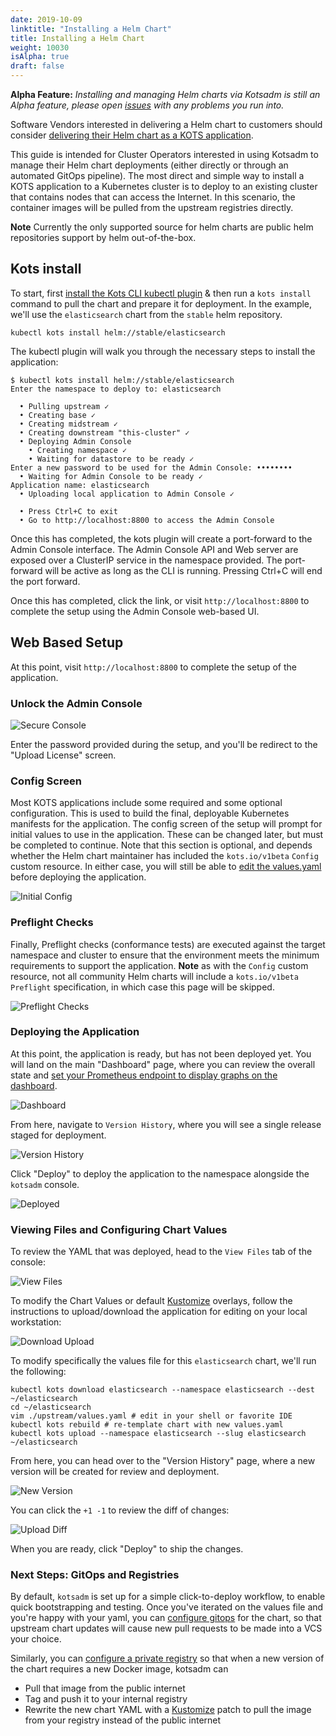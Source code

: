 ```yaml
---
date: 2019-10-09
linktitle: "Installing a Helm Chart"
title: Installing a Helm Chart
weight: 10030
isAlpha: true
draft: false
---
```

**Alpha Feature:** *Installing and managing Helm charts via Kotsadm is still an Alpha feature, please open [issues](https://github.com/replicatedhq/kots/issues) with any problems you run into.*

Software Vendors interested in delivering a Helm chart to customers should consider [delivering their Helm chart as a KOTS application](/vendor/helm/using-helm-charts/).

This guide is intended for Cluster Operators interested in using Kotsadm to manage their Helm chart deployments (either directly or through an automated GitOps pipeline). The most direct and simple way to install a KOTS application to a Kubernetes cluster is to deploy to an existing cluster that contains nodes that can access the Internet. In this scenario, the container images will be pulled from the upstream registries directly.

**Note** Currently the only supported source for helm charts are public helm repositories support by helm out-of-the-box.

## Kots install
To start, first [install the Kots CLI kubectl plugin](/kots-cli/getting-started/) & then run a `kots install` command to pull the chart and prepare it for deployment. In the example, we'll use the `elasticsearch` chart from the `stable` helm repository.

```shell
kubectl kots install helm://stable/elasticsearch
```

The kubectl plugin will walk you through the necessary steps to install the application:

```shell
$ kubectl kots install helm://stable/elasticsearch
Enter the namespace to deploy to: elasticsearch

  • Pulling upstream ✓
  • Creating base ✓
  • Creating midstream ✓
  • Creating downstream "this-cluster" ✓
  • Deploying Admin Console
    • Creating namespace ✓
    • Waiting for datastore to be ready ✓
Enter a new password to be used for the Admin Console: ••••••••
  • Waiting for Admin Console to be ready ✓
Application name: elasticsearch
  • Uploading local application to Admin Console ✓

  • Press Ctrl+C to exit
  • Go to http://localhost:8800 to access the Admin Console
```

Once this has completed, the kots plugin will create a port-forward to the Admin Console interface. The Admin Console API and Web server are exposed over a ClusterIP service in the namespace provided. The port-forward will be active as long as the CLI is running. Pressing Ctrl+C will end the port forward.

Once this has completed, click the link, or visit `http://localhost:8800` to complete the setup using the Admin Console web-based UI.

## Web Based Setup

At this point, visit `http://localhost:8800` to complete the setup of the application.

### Unlock the Admin Console
![Secure Console](/images/secure-console.png)

Enter the password provided during the setup, and you'll be redirect to the "Upload License" screen.

### Config Screen
Most KOTS applications include some required and some optional configuration. This is used to build the final, deployable Kubernetes manifests for the application. The config screen of the setup will prompt for initial values to use in the application. These can be changed later, but must be completed to continue. Note that this section is optional, and depends whether the Helm chart maintainer has included the `kots.io/v1beta` `Config` custom resource. In either case, you will still be able to [edit the values.yaml](#viewing-files-and-configuring-chart-values) before deploying the application.

![Initial Config](/images/initial-config.png)

### Preflight Checks
Finally, Preflight checks (conformance tests) are executed against the target namespace and cluster to ensure that the environment meets the minimum requirements to support the application. **Note** as with the `Config` custom resource, not all community Helm charts will include a `kots.io/v1beta` `Preflight` specification, in which case this page will be skipped.

![Preflight Checks](/images/preflight-checks.png)

### Deploying the Application

At this point, the application is ready, but has not been deployed yet. You will land on the main "Dashboard" page, where you can review the overall state and [set your Prometheus endpoint to display graphs on the dashboard](../../monitoring/existing-prometheus).


![Dashboard](/images/kotsadm-helm-main-dashboard.png)

From here, navigate to `Version History`, where you will see a single release staged for deployment.

![Version History](/images/kotsadm-helm-version-history.png)

Click "Deploy" to deploy the application to the namespace alongside the `kotsadm` console.

![Deployed](/images/kotsadm-helm-version-deployed.png)

### Viewing Files and Configuring Chart Values

To review the YAML that was deployed, head to the `View Files` tab of the console:


![View Files](/images/kotsadm-helm-view-files.png)

To modify the Chart Values or default [Kustomize](https://kustomize.io) overlays, follow the instructions to upload/download the application for editing on your local workstation:


![Download Upload](/images/kotsadm-helm-download-upload.png)

To modify specifically the values file for this `elasticsearch` chart, we'll run the following:

```shell
kubectl kots download elasticsearch --namespace elasticsearch --dest ~/elasticsearch
cd ~/elasticsearch
vim ./upstream/values.yaml # edit in your shell or favorite IDE
kubectl kots rebuild # re-template chart with new values.yaml
kubectl kots upload --namespace elasticsearch --slug elasticsearch ~/elasticsearch
```

From here, you can head over to the "Version History" page, where a new version will be created for review and deployment.


![New Version](/images/kotsadm-helm-upload-changes.png)

You can click the `+1 -1` to review the diff of changes:


![Upload Diff](/images/kotsadm-helm-upload-diff.png)

When you are ready, click "Deploy" to ship the changes.


### Next Steps: GitOps and Registries

By default, `kotsadm` is set up for a simple click-to-deploy workflow, to enable quick bootstrapping and testing. Once you've iterated on the values file and you're happy with your yaml, you can [configure gitops](../../gitops) for the chart, so that upstream chart updates will cause new pull requests to be made into a VCS your choice.

Similarly, you can [configure a private registry](/kotsadm/registries/self-hosted-registry/) so that when a new version of the chart requires a new Docker image, kotsadm can

- Pull that image from the public internet
- Tag and push it to your internal registry
- Rewrite the new chart YAML with a [Kustomize](https://kustomize.io) patch to pull the image from your registry instead of the public internet
